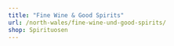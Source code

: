 ```yaml
---
title: "Fine Wine & Good Spirits"
url: /north-wales/fine-wine-und-good-spirits/
shop: Spirituosen
---
```

